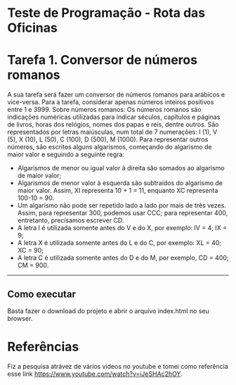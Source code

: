 # Teste de Programação - Rota das Oficinas

# Tarefa 1. Conversor de números romanos

A sua tarefa será fazer um conversor de números romanos para arábicos e vice-versa.
Para a tarefa, considerar apenas números inteiros positivos entre 1 e 3999.
Sobre números romanos:
Os números romanos são indicações numéricas utilizadas para indicar séculos,
capítulos e páginas de livros, horas dos relógios, nomes dos papas e reis, dentre outros.
São representados por letras maiúsculas, num total de 7 numerações: I (1), V (5), X (10),
L (50), C (100), D (500), M (1000). Para representar outros números, são escritos alguns
algarismos, começando do algarismo de maior valor e seguindo a seguinte regra:
- Algarismos de menor ou igual valor à direita são somados ao algarismo de maior valor;
- Algarismos de menor valor à esquerda são subtraídos do algarismo de maior valor.
Assim, XI representa 10 + 1 = 11, enquanto XC representa 100-10 = 90.
- Um algarismo não pode ser repetido lado a lado por mais de três vezes. Assim, para
representar 300, podemos usar CCC; para representar 400, entretanto, precisamos
escrever CD.
- A letra I é utilizada somente antes do V e do X, por exemplo: IV = 4; IX = 9;
- A letra X é utilizada somente antes do L e do C, por exemplo: XL = 40; XC = 90;
- A letra C é utilizada somente antes do D e do M, por exemplo, CD = 400; CM = 900.

---
## Como executar

Basta fazer o download do projeto e abrir o arquivo index.html no seu browser.

# Referências
Fiz a pesquisa atrávez de vários videos no youtube e tomei como referência esse link https://www.youtube.com/watch?v=iJeSHAc2hOY.